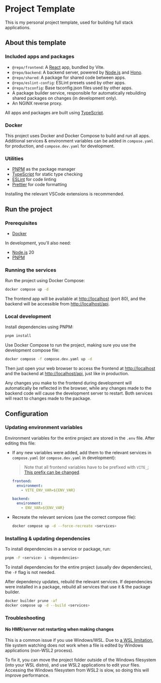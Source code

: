 # Project Template

This is my personal project template, used for building full stack applications.

## About this template

### Included apps and packages

- `@repo/frontend`: A [React](https://react.dev) app, bundled by Vite.
- `@repo/backend`: A backend server, powered by [Node.js](https://nodejs.org) and [Hono](https://hono.dev/).
- `@repo/shared`: A package for shared code between apps.
- `@repo/eslint-config`: ESLint presets used by other apps.
- `@repo/tsconfig`: Base tsconfig.json files used by other apps.
- A package builder service, responsible for automatically rebuilding shared packages on changes (in development only).
- An NGINX reverse proxy.

All apps and packages are built using [TypeScript](https://www.typescriptlang.org/).

### Docker

This project uses Docker and Docker Compose to build and run all apps. Additional services & environment variables can be added in `compose.yaml` for production, and `compose.dev.yaml` for development.

### Utilities

- [PNPM](https://pnpm.io/) as the package manager
- [TypeScript](https://www.typescriptlang.org/) for static type checking
- [ESLint](https://eslint.org/) for code linting
- [Prettier](https://prettier.io) for code formatting

Installing the relevant VSCode extensions is recommended.

## Run the project

### Prerequisites

- [Docker](https://www.docker.com/)

In development, you'll also need:

- [Node.js](https://nodejs.org/) 20
- [PNPM](https://pnpm.io/)

### Running the services

Run the project using Docker Compose:

```bash
docker compose up -d
```

The frontend app will be available at [http://localhost](http://localhost) (port 80), and the backend will be accessible from [http://localhost/api](http://localhost/api).

### Local development

Install dependencies using PNPM:

```bash
pnpm install
```

Use Docker Compose to run the project, making sure you use the development compose file:

```bash
docker compose -f compose.dev.yaml up -d
```

Then just open your web browser to access the frontend at [http://localhost](http://localhost) and the backend at [http://localhost/api](http://localhost/api), just like in production.

Any changes you make to the frontend during development will automatically be reflected in the browser, while any changes made to the backend code will cause the development server to restart. Both services will react to changes made to the package.

## Configuration

### Updating environment variables

Environment variables for the entire project are stored in the `.env` file. After editing this file:

- If any new variables were added, add them to the relevant services in `compose.yaml` (or `compose.dev.yaml` in development):

  > Note that all frontend variables have to be prefixed with `VITE_`; [This prefix can be changed](https://vitejs.dev/config/shared-options.html#envprefix).

  ```yml
  frontend:
    environment:
      - VITE_ENV_VAR=${ENV_VAR}

  backend:
    environment:
      - ENV_VAR=${ENV_VAR}
  ```

- Recreate the relevant services (use the correct compose file):

  ```bash
  docker compose up -d --force-recreate <services>
  ```

### Installing & updating dependencies

To install dependencies in a service or package, run:

```bash
pnpm -F <service> i <dependencies>
```

To install dependencies for the entire project (usually dev dependencies), the `-F` flag is not needed.

After dependency updates, rebuild the relevant services. If dependencies were installed in a package, rebuild all services that use it & the package builder.

```bash
docker builder prune -af
docker compose up -d --build <services>
```

### Troubleshooting

#### No HMR/server not restarting when making changes

This is a common issue if you use Windows/WSL. Due to [a WSL limitation](https://github.com/microsoft/WSL/issues/4739), file system watching does not work when a file is edited by Windows applications (non-WSL2 process).

To fix it, you can move the project folder outside of the Windows filesystem (into your WSL distro), and use WSL2 applications to edit your files. Accessing the Windows filesystem from WSL2 is slow, so doing this will improve performance.
